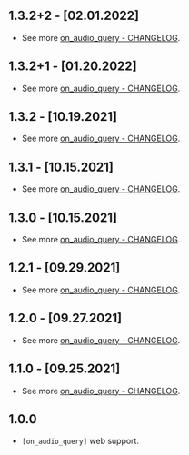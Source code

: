 ## 1.3.2+2 - [02.01.2022]
- See more [on_audio_query - CHANGELOG](https://github.com/LucJosin/on_audio_query/blob/main/on_audio_query/CHANGELOG.md).

## 1.3.2+1 - [01.20.2022]
- See more [on_audio_query - CHANGELOG](https://github.com/LucJosin/on_audio_query/blob/main/on_audio_query/CHANGELOG.md).

## 1.3.2 - [10.19.2021]
- See more [on_audio_query - CHANGELOG](https://github.com/LucJosin/on_audio_query/blob/main/on_audio_query/CHANGELOG.md).

## 1.3.1 - [10.15.2021]
- See more [on_audio_query - CHANGELOG](https://github.com/LucJosin/on_audio_query/blob/main/on_audio_query/CHANGELOG.md).

## 1.3.0 - [10.15.2021]
- See more [on_audio_query - CHANGELOG](https://github.com/LucJosin/on_audio_query/blob/main/on_audio_query/CHANGELOG.md).

## 1.2.1 - [09.29.2021]
- See more [on_audio_query - CHANGELOG](https://github.com/LucJosin/on_audio_query/blob/main/on_audio_query/CHANGELOG.md).

## 1.2.0 - [09.27.2021]
- See more [on_audio_query - CHANGELOG](https://github.com/LucJosin/on_audio_query/blob/main/on_audio_query/CHANGELOG.md).

## 1.1.0 - [09.25.2021]
- See more [on_audio_query - CHANGELOG](https://github.com/LucJosin/on_audio_query/blob/main/on_audio_query/CHANGELOG.md).

## 1.0.0

* `[on_audio_query]` web support.
